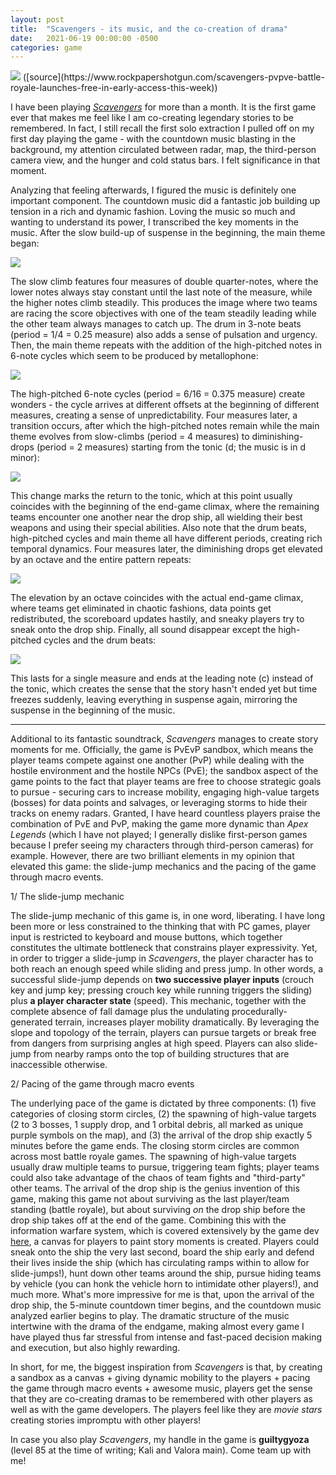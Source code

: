 ```yaml
---
layout: post
title:  "Scavengers - its music, and the co-creation of drama"
date:   2021-06-19 00:00:00 -0500
categories: game
---
```


<img src="/assets/scavengers-early-access.jpeg"/>
([source](https://www.rockpapershotgun.com/scavengers-pvpve-battle-royale-launches-free-in-early-access-this-week))

I have been playing *[Scavengers](https://www.playscavengers.com/en)* for more than a month. It is the first game ever that makes me feel like I am co-creating legendary stories to be remembered. In fact, I still recall the first solo extraction I pulled off on my first day playing the game - with the countdown music blasting in the background, my attention circulated between radar, map, the third-person camera view, and the hunger and cold status bars. I felt significance in that moment.

Analyzing that feeling afterwards, I figured the music is definitely one important component. The countdown music did a fantastic job building up tension in a rich and dynamic fashion. Loving the music so much and wanting to understand its power, I transcribed the key moments in the music. After the slow build-up of suspense in the beginning, the main theme began:

<img src="/assets/scavengers-countdown-1.png"/>

The slow climb features four measures of double quarter-notes, where the lower notes always stay constant until the last note of the measure, while the higher notes climb steadily. This produces the image where two teams are racing the score objectives with one of the team steadily leading while the other team always manages to catch up. The drum in 3-note beats (period = 1/4 = 0.25 measure) also adds a sense of pulsation and urgency. Then, the main theme repeats with the addition of the high-pitched notes in 6-note cycles which seem to be produced by metallophone:

<img src="/assets/scavengers-countdown-2.png"/>

The high-pitched 6-note cycles (period = 6/16 = 0.375 measure) create wonders - the cycle arrives at different offsets at the beginning of different measures, creating a sense of unpredictability. Four measures later, a transition occurs, after which the high-pitched notes remain while the main theme evolves from slow-climbs (period = 4 measures) to diminishing-drops (period = 2 measures) starting from the tonic (d; the music is in d minor):

<img src="/assets/scavengers-countdown-3.png"/>

This change marks the return to the tonic, which at this point usually coincides with the beginning of the end-game climax, where the remaining teams encounter one another near the drop ship, all wielding their best weapons and using their special abilities. Also note that the drum beats, high-pitched cycles and main theme all have different periods, creating rich temporal dynamics. Four measures later, the diminishing drops get elevated by an octave and the entire pattern repeats:

<img src="/assets/scavengers-countdown-4.png"/>

The elevation by an octave coincides with the actual end-game climax, where teams get eliminated in chaotic fashions, data points get redistributed, the scoreboard updates hastily, and sneaky players try to sneak onto the drop ship. Finally, all sound disappear except the high-pitched cycles and the drum beats:

<img src="/assets/scavengers-countdown-5.png"/>

This lasts for a single measure and ends at the leading note (c) instead of the tonic, which creates the sense that the story hasn't ended yet but time freezes suddenly, leaving everything in suspense again, mirroring the suspense in the beginning of the music.

***

Additional to its fantastic soundtrack, *Scavengers* manages to create story moments for me. Officially, the game is PvEvP sandbox, which means the player teams compete against one another (PvP) while dealing with the hostile environment and the hostile NPCs (PvE); the sandbox aspect of the game points to the fact that player teams are free to choose strategic goals to pursue - securing cars to increase mobility, engaging high-value targets (bosses) for data points and salvages, or leveraging storms to hide their tracks on enemy radars. Granted, I have heard countless players praise the combination of PvE and PvP, making the game more dynamic than *Apex Legends* (which I have not played; I generally dislike first-person games because I prefer seeing my characters through third-person cameras) for example. However, there are two brilliant elements in my opinion that elevated this game: the slide-jump mechanics and the pacing of the game through macro events.

1/ The slide-jump mechanic

The slide-jump mechanic of this game is, in one word, liberating. I have long been more or less constrained to the thinking that with PC games, player input is restricted to keyboard and mouse buttons, which together constitutes the ultimate bottleneck that constrains player expressivity. Yet, in order to trigger a slide-jump in *Scavengers*, the player character has to both reach an enough speed while sliding and press jump. In other words, a successful slide-jump depends on **two successive player inputs** (crouch key and jump key; pressing crouch key while running triggers the sliding) plus **a player character state** (speed). This mechanic, together with the complete absence of fall damage plus the undulating procedurally-generated terrain, increases player mobility dramatically. By leveraging the slope and topology of the terrain, players can pursue targets or break free from dangers from surprising angles at high speed. Players can also slide-jump from nearby ramps onto the top of building structures that are inaccessible otherwise.

2/ Pacing of the game through macro events

The underlying pace of the game is dictated by three components: (1) five categories of closing storm circles, (2) the spawning of high-value targets (2 to 3 bosses, 1 supply drop, and 1 orbital debris, all marked as unique purple symbols on the map), and (3) the arrival of the drop ship exactly 5 minutes before the game ends. The closing storm circles are common across most battle royale games. The spawning of high-value targets usually draw multiple teams to pursue, triggering team fights; player teams could also take advantage of the chaos of team fights and "third-party" other teams. The arrival of the drop ship is the genius invention of this game, making this game not about surviving as the last player/team standing (battle royale), but about surviving *on* the drop ship before the drop ship takes off at the end of the game. Combining this with the information warfare system, which is covered extensively by the game dev [here](https://www.playscavengers.com/en/news/dev-insights-information-warfare), a canvas for players to paint story moments is created. Players could sneak onto the ship the very last second, board the ship early and defend their lives inside the ship (which has circulating ramps within to allow for slide-jumps!), hunt down other teams around the ship, pursue hiding teams by vehicle (you can honk the vehicle horn to intimidate other players!), and much more. What's more impressive for me is that, upon the arrival of the drop ship, the 5-minute countdown timer begins, and the countdown music analyzed earlier begins to play. The dramatic structure of the music intertwine with the drama of the endgame, making almost every game I have played thus far stressful from intense and fast-paced decision making and execution, but also highly rewarding.

In short, for me, the biggest inspiration from *Scavengers* is that, by creating a sandbox as a canvas + giving dynamic mobility to the players + pacing the game through macro events + awesome music, players get the sense that they are co-creating dramas to be remembered with other players as well as with the game developers. The players feel like they are *movie stars* creating stories impromptu with other players!

In case you also play *Scavengers*, my handle in the game is **guiltygyoza** (level 85 at the time of writing; Kali and Valora main). Come team up with me!
